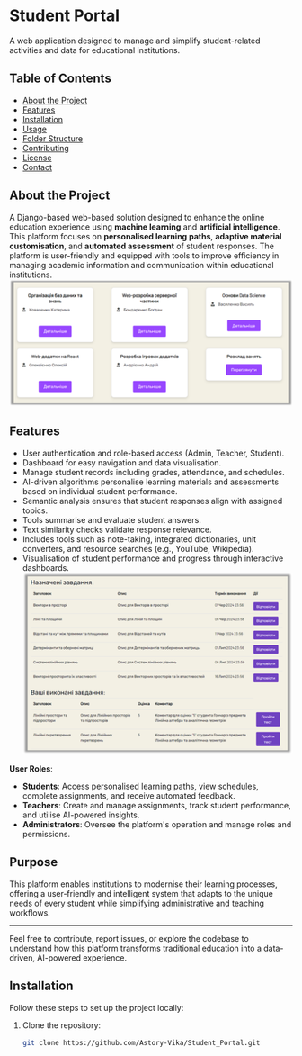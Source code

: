 # Student Portal

A web application designed to manage and simplify student-related activities and data for educational institutions.

## Table of Contents

- [About the Project](#about-the-project)
- [Features](#features)
- [Installation](#installation)
- [Usage](#usage)
- [Folder Structure](#folder-structure)
- [Contributing](#contributing)
- [License](#license)
- [Contact](#contact)

## About the Project

A Django-based web-based solution designed to enhance the online education experience using **machine learning** and **artificial intelligence**. This platform focuses on **personalised learning paths**, **adaptive material customisation**, and **automated assessment** of student responses. The platform is user-friendly and equipped with tools to improve efficiency in managing academic information and communication within educational institutions.
![Dashboard Screenshot](images/Picture1.png)

## Features

- User authentication and role-based access (Admin, Teacher, Student).
- Dashboard for easy navigation and data visualisation.
- Manage student records including grades, attendance, and schedules.
- AI-driven algorithms personalise learning materials and assessments based on individual student performance.
- Semantic analysis ensures that student responses align with assigned topics.
- Tools summarise and evaluate student answers.
- Text similarity checks validate response relevance.
- Includes tools such as note-taking, integrated dictionaries, unit converters, and resource searches (e.g., YouTube, Wikipedia).
- Visualisation of student performance and progress through interactive dashboards.
![Dashboard Screenshot](images/Picture2.png)

**User Roles**:
   - **Students**: Access personalised learning paths, view schedules, complete assignments, and receive automated feedback.
   - **Teachers**: Create and manage assignments, track student performance, and utilise AI-powered insights.
   - **Administrators**: Oversee the platform's operation and manage roles and permissions.


## Purpose

This platform enables institutions to modernise their learning processes, offering a user-friendly and intelligent system that adapts to the unique needs of every student while simplifying administrative and teaching workflows.

---

Feel free to contribute, report issues, or explore the codebase to understand how this platform transforms traditional education into a data-driven, AI-powered experience.


## Installation

Follow these steps to set up the project locally:

1. Clone the repository:
   ```bash
   git clone https://github.com/Astory-Vika/Student_Portal.git
